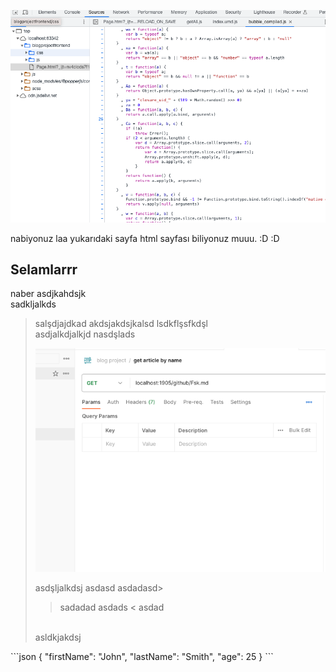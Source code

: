 ![img.png](https://raw.githubusercontent.com/fsk/blogarticles/master/articles/img.png?token=GHSAT0AAAAAACHFSOONBMTFABWLXM33MOBUZIFXMYA)

nabiyonuz laa yukarıdaki sayfa html sayfası biliyonuz muuu. :D :D 

## Selamlarrr

naber
asdjkahdsjk
<br>
sadkljalkds
>salşdjajdkad
> akdsjakdsjkalsd
> lsdkflşsfkdşl<br>
> asdjalkdjalkjd nasdşlads
>
> ![img_1.png](img_1.png)
>
> asdşljalkdsj
asdasd
asdadasd>
>>sadadad
> asdads
<<img src="">
> asdad
> <br>
> asldkjakdsj


\```json
{
  "firstName": "John",
  "lastName": "Smith",
  "age": 25
}
\```
